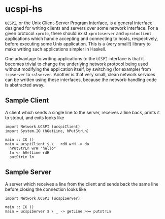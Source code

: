 # ucspi-hs

[`UCSPI`](http://cr.yp.to/proto/ucspi.txt), or the Unix Client-Server
Program Interface, is a general interface designed for writing clients
and servers over some network interface. For a given protocol `xproto`,
there should exist `xprotoserver` and `xprotoclient` applications which
handle accepting and connecting to hosts, respectively, before executing
some Unix application. This is a (very small!) library to make writing
such applications simpler in Haskell.

One advantage to writing applications to the `UCSPI` interface is that
it becomes trivial to change the underlying network protocol being used
without modifying the application itself, by switching (for example)
from `tcpserver` to `sslserver`. Another is that very small, clean
network services can be written using these interfaces, because the
network-handling code is abstracted away.

## Sample Client

A client which sends a single line to the server, receives a line
back, prints it to stdout, and exits looks like

~~~~{.haskell}
import Network.UCSPI (ucspiClient)
import System.IO (hGetLine, hPutStrLn)

main :: IO ()
main = ucspiClient $ \ _ rdH wrH -> do
  hPutStrLn wrH "hello"
  ln <- hGetLine rdH
  putStrLn ln
~~~~

## Sample Server

A server which receives a line from the client and sends back the
same line before closing the connection looks like

~~~~{.haskell}
import Network.UCSPI (ucspiServer)

main :: IO ()
main = ucspiServer $ \ _ -> getLine >>= putstrLn
~~~~
